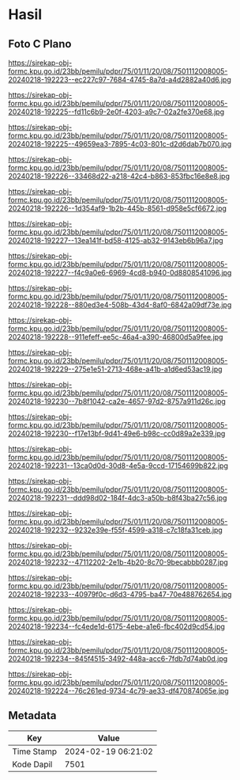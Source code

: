 # Hasil

## Foto C Plano

https://sirekap-obj-formc.kpu.go.id/23bb/pemilu/pdpr/75/01/11/20/08/7501112008005-20240218-192223--ec227c97-7684-4745-8a7d-a4d2882a40d6.jpg

https://sirekap-obj-formc.kpu.go.id/23bb/pemilu/pdpr/75/01/11/20/08/7501112008005-20240218-192225--fd11c6b9-2e0f-4203-a9c7-02a2fe370e68.jpg

https://sirekap-obj-formc.kpu.go.id/23bb/pemilu/pdpr/75/01/11/20/08/7501112008005-20240218-192225--49659ea3-7895-4c03-801c-d2d6dab7b070.jpg

https://sirekap-obj-formc.kpu.go.id/23bb/pemilu/pdpr/75/01/11/20/08/7501112008005-20240218-192226--33468d22-a218-42c4-b863-853fbc16e8e8.jpg

https://sirekap-obj-formc.kpu.go.id/23bb/pemilu/pdpr/75/01/11/20/08/7501112008005-20240218-192226--1d354af9-1b2b-445b-8561-d958e5cf6672.jpg

https://sirekap-obj-formc.kpu.go.id/23bb/pemilu/pdpr/75/01/11/20/08/7501112008005-20240218-192227--13ea141f-bd58-4125-ab32-9143eb6b96a7.jpg

https://sirekap-obj-formc.kpu.go.id/23bb/pemilu/pdpr/75/01/11/20/08/7501112008005-20240218-192227--f4c9a0e6-6969-4cd8-b940-0d8808541096.jpg

https://sirekap-obj-formc.kpu.go.id/23bb/pemilu/pdpr/75/01/11/20/08/7501112008005-20240218-192228--880ed3e4-508b-43d4-8af0-6842a09df73e.jpg

https://sirekap-obj-formc.kpu.go.id/23bb/pemilu/pdpr/75/01/11/20/08/7501112008005-20240218-192228--911efeff-ee5c-46a4-a390-46800d5a9fee.jpg

https://sirekap-obj-formc.kpu.go.id/23bb/pemilu/pdpr/75/01/11/20/08/7501112008005-20240218-192229--275e1e51-2713-468e-a41b-a1d6ed53ac19.jpg

https://sirekap-obj-formc.kpu.go.id/23bb/pemilu/pdpr/75/01/11/20/08/7501112008005-20240218-192230--7b8f1042-ca2e-4657-97d2-8757a911d26c.jpg

https://sirekap-obj-formc.kpu.go.id/23bb/pemilu/pdpr/75/01/11/20/08/7501112008005-20240218-192230--f17e13bf-9d41-49e6-b98c-cc0d89a2e339.jpg

https://sirekap-obj-formc.kpu.go.id/23bb/pemilu/pdpr/75/01/11/20/08/7501112008005-20240218-192231--13ca0d0d-30d8-4e5a-9ccd-17154699b822.jpg

https://sirekap-obj-formc.kpu.go.id/23bb/pemilu/pdpr/75/01/11/20/08/7501112008005-20240218-192231--ddd98d02-184f-4dc3-a50b-b8f43ba27c56.jpg

https://sirekap-obj-formc.kpu.go.id/23bb/pemilu/pdpr/75/01/11/20/08/7501112008005-20240218-192232--9232e39e-f55f-4599-a318-c7c18fa31ceb.jpg

https://sirekap-obj-formc.kpu.go.id/23bb/pemilu/pdpr/75/01/11/20/08/7501112008005-20240218-192232--47112202-2e1b-4b20-8c70-9becabbb0287.jpg

https://sirekap-obj-formc.kpu.go.id/23bb/pemilu/pdpr/75/01/11/20/08/7501112008005-20240218-192233--40979f0c-d6d3-4795-ba47-70e488762654.jpg

https://sirekap-obj-formc.kpu.go.id/23bb/pemilu/pdpr/75/01/11/20/08/7501112008005-20240218-192234--fc4ede1d-6175-4ebe-a1e6-fbc402d9cd54.jpg

https://sirekap-obj-formc.kpu.go.id/23bb/pemilu/pdpr/75/01/11/20/08/7501112008005-20240218-192234--845f4515-3492-448a-acc6-7fdb7d74ab0d.jpg

https://sirekap-obj-formc.kpu.go.id/23bb/pemilu/pdpr/75/01/11/20/08/7501112008005-20240218-192224--76c261ed-9734-4c79-ae33-df470874065e.jpg


## Metadata

| Key        | Value               |
| ---------- | ------------------- |
| Time Stamp | 2024-02-19 06:21:02 |
| Kode Dapil | 7501                |



